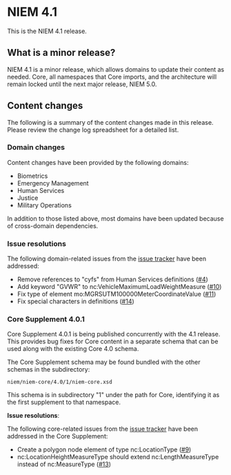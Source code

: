 
# NIEM 4.1

This is the NIEM 4.1 release.

## What is a minor release?

NIEM 4.1 is a minor release, which allows domains to update their content as needed.  Core, all namespaces that Core imports, and the architecture will remain locked until the next major release, NIEM 5.0.

## Content changes

The following is a summary of the content changes made in this release.  Please review the change log spreadsheet for a detailed list.

### Domain changes

Content changes have been provided by the following domains:

- Biometrics
- Emergency Management
- Human Services
- Justice
- Military Operations

In addition to those listed above, most domains have been updated because of cross-domain dependencies.

### Issue resolutions

The following domain-related issues from the [issue tracker](https://github.com/NIEM/NIEM-Releases/issues) have been addressed:

- Remove references to "cyfs" from Human Services definitions ([#4](https://github.com/NIEM/NIEM-Releases/issues/4))
- Add keyword "GVWR" to nc:VehicleMaximumLoadWeightMeasure ([#10](https://github.com/NIEM/NIEM-Releases/issues/10))
- Fix type of element mo:MGRSUTM100000MeterCoordinateValue ([#11](https://github.com/NIEM/NIEM-Releases/issues/11))
- Fix special characters in definitions ([#14](https://github.com/NIEM/NIEM-Releases/issues/14))

### Core Supplement 4.0.1

Core Supplement 4.0.1 is being published concurrently with the 4.1 release.  This  provides bug fixes for Core content in a separate schema that can be used along with the existing Core 4.0 schema.

The Core Supplement schema may be found bundled with the other schemas in the subdirectory:

```
niem/niem-core/4.0/1/niem-core.xsd
```

This schema is in subdirectory "1" under the path for Core, identifying it as the first supplement to that namespace.

**Issue resolutions**:

The following core-related issues from the [issue tracker](https://github.com/NIEM/NIEM-Releases/issues) have been addressed in the Core Supplement:

- Create a polygon node element of type nc:LocationType ([#9](https://github.com/NIEM/NIEM-Releases/issues/9))
- nc:LocationHeightMeasureType should extend nc:LengthMeasureType instead of nc:MeasureType ([#13](https://github.com/NIEM/NIEM-Releases/issues/13))
